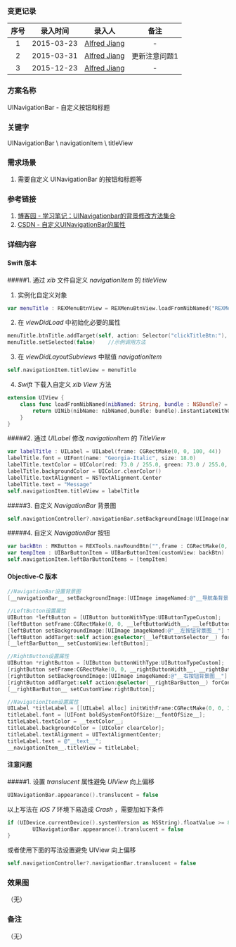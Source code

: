 ### 变更记录

| 序号 | 录入时间 | 录入人 | 备注 |
|:--------:|:--------:|:--------:|:--------:|
| 1 | 2015-03-23 | [Alfred Jiang](https://github.com/viktyz) | - |
| 2 | 2015-03-31 | [Alfred Jiang](https://github.com/viktyz) | 更新注意问题1 |
| 3 | 2015-12-23 | [Alfred Jiang](https://github.com/viktyz) | - |

### 方案名称

UINavigationBar - 自定义按钮和标题

### 关键字

UINavigationBar \ navigationItem \ titleView

### 需求场景

1. 需要自定义 UINavigationBar 的按钮和标题等

### 参考链接

1. [博客园 - 学习笔记：UINavigationbar的背景修改方法集合](http://www.cnblogs.com/martin1009/archive/2012/07/10/2583971.html)
2. [CSDN - 自定义UINavigationBar的属性](http://blog.csdn.net/zeng11088/article/details/8485410)

### 详细内容

#### Swift 版本

#####1. 通过 *xib* 文件自定义 *navigationItem* 的 *titleView*

1. 实例化自定义对象
```swift
var menuTitle : REXMenuBtnView = REXMenuBtnView.loadFromNibNamed("REXMenuBtnView", bundle: nil) as REXMenuBtnView
```

2. 在 *viewDidLoad* 中初始化必要的属性
```swift
menuTitle.btnTitle.addTarget(self, action: Selector("clickTitleBtn:"), forControlEvents: UIControlEvents.TouchUpInside)    //示例添加按钮响应
menuTitle.setSelected(false)    //示例调用方法
```

3. 在 *viewDidLayoutSubviews* 中赋值 *navigationItem*
```swift
self.navigationItem.titleView = menuTitle
```

4. *Swift* 下载入自定义 *xib* *View* 方法
```swift
extension UIView {
    class func loadFromNibNamed(nibNamed: String, bundle : NSBundle? = nil) -> UIView? {
        return UINib(nibName: nibNamed,bundle: bundle).instantiateWithOwner(nil, options: nil)[0] as? UIView
    }
}
```

#####2. 通过 *UILabel* 修改 *navigationItem* 的 *TitleView*
```swift
var labelTitle : UILabel = UILabel(frame: CGRectMake(0, 0, 100, 44))
labelTitle.font = UIFont(name: "Georgia-Italic", size: 18.0)
labelTitle.textColor = UIColor(red: 73.0 / 255.0, green: 73.0 / 255.0, blue: 73.0 / 255.0, alpha: 1.0)
labelTitle.backgroundColor = UIColor.clearColor()
labelTitle.textAlignment = NSTextAlignment.Center
labelTitle.text = "Message"
self.navigationItem.titleView = labelTitle
```

#####3. 自定义 *NavigationBar* 背景图
```swift
self.navigationController?.navigationBar.setBackgroundImage(UIImage(named: "login_Bg@2x"), forBarMetrics: UIBarMetrics.Default)
```

#####4. 自定义 *NavigationBar* 按钮
```swift
var backBtn : MKButton = REXTools.navRoundBtn("",frame : CGRectMake(0, 0, 12, 20), color: COLOR_GRAY,imageName: "arrowLeft", target: self, action: Selector("clickBackBtn:"))
var tempItem : UIBarButtonItem = UIBarButtonItem(customView: backBtn)
self.navigationItem.leftBarButtonItems = [tempItem]
```

#### Objective-C 版本
```objective-c
//NavigationBar设置背景图
[__navigationBar__ setBackgroundImage:[UIImage imageNamed:@"__导航条背景图__"] forBarMetrics:UIBarMetricsDefault];

//LeftButton设置属性
UIButton *leftButton = [UIButton buttonWithType:UIButtonTypeCustom];
[leftButton setFrame:CGRectMake(0, 0, __leftButtonWidth__, __leftButtonHeight__)];
[leftButton setBackgroundImage:[UIImage imageNamed:@"__左按钮背景图__"] forState:UIControlStateNormal];
[leftButton addTarget:self action:@selector(__leftButtonSelector__) forControlEvents:UIControlEventTouchUpInside];
[__leftBarButton__ setCustomView:leftButton];

//RightButton设置属性
UIButton *rightButton = [UIButton buttonWithType:UIButtonTypeCustom];
[rightButton setFrame:CGRectMake(0, 0, __rightButtonWidth__, __rightButtonHeight__)];
[rightButton setBackgroundImage:[UIImage imageNamed:@"__右按钮背景图__"] forState:UIControlStateNormal];
[rightButton addTarget:self action:@selector(__rightBarButton__) forControlEvents:UIControlEventTouchUpInside];
[__rightBarButton__ setCustomView:rightButton];

//NavigationItem设置属性
UILabel *titleLabel = [[UILabel alloc] initWithFrame:CGRectMake(0, 0, 320, 44)];
titleLabel.font = [UIFont boldSystemFontOfSize:__fontOfSize__];
titleLabel.textColor = __textColor__;
titleLabel.backgroundColor = [UIColor clearColor];
titleLabel.textAlignment = UITextAlignmentCenter;
titleLabel.text = @"__text__";
__navigationItem__.titleView = titleLabel;
```

#### 注意问题

#####1. 设置 *translucent* 属性避免 *UIView* 向上偏移
```swift
UINavigationBar.appearance().translucent = false
```

以上写法在 *iOS 7* 环境下易造成 *Crash* ，需要加如下条件
```swift
if (UIDevice.currentDevice().systemVersion as NSString).floatValue >= 8.0 {
        UINavigationBar.appearance().translucent = false
}
```

或者使用下面的写法设置避免 UIView 向上偏移
```swift
self.navigationController?.navigationBar.translucent = false
```

### 效果图
（无）

### 备注
（无）